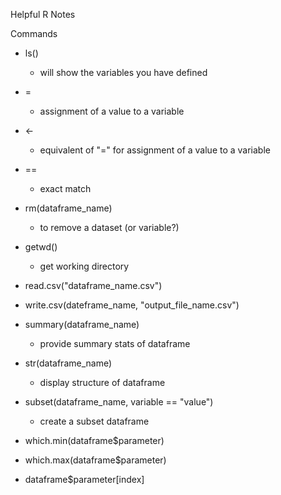 Helpful R Notes

Commands
* ls() 		
	* will show the variables you have defined

* = 		
	* assignment of a value to a variable

* <-		
	* equivalent of "=" for assignment of a value to a variable

* ==		
	* exact match

* rm(dataframe_name)
	* to remove a dataset (or variable?)
	
* getwd()
	* get working directory
	
* read.csv("dataframe_name.csv")

* write.csv(dateframe_name, "output_file_name.csv")

* summary(dataframe_name)
	* provide summary stats of dataframe

* str(dataframe_name)
	* display structure of dataframe
	
* subset(dataframe_name, variable == "value")
	* create a subset dataframe
	
* which.min(dataframe$parameter)

* which.max(dataframe$parameter)

* dataframe$parameter[index]



